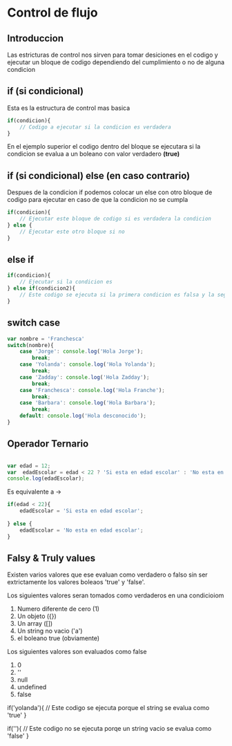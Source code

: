 Control de flujo
================

Introduccion
------------

Las estricturas de control nos sirven para tomar desiciones en el codigo
y ejecutar un bloque de codigo dependiendo del cumplimiento o no de alguna condicion


if (si condicional)
------------------

Esta es la estructura de control mas basica 

```javascript
if(condicion){
    // Codigo a ejecutar si la condicion es verdadera
}
```

En el ejemplo superior el codigo dentro del bloque se ejecutara si la condicion
se evalua a un boleano con valor verdadero **(true)**

if (si condicional) else (en caso contrario)
---------------------------------------------
Despues de la condicion if podemos colocar un else con otro bloque de codigo
para ejecutar en caso de que la condicion no se cumpla

```javascript
if(condicion){
    // Ejecutar este bloque de codigo si es verdadera la condicion
} else {
    // Ejecutar este otro bloque si no
}
```

else if
-------

```javascript
if(condicion){
    // Ejecutar si la condicion es 
} else if(condicion2){
    // Este codigo se ejecuta si la primera condicion es falsa y la segunda verdadera
}
```

switch case
-----------

```javascript
var nombre = 'Franchesca'
switch(nombre){
    case 'Jorge': console.log('Hola Jorge');
        break;
    case 'Yolanda': console.log('Hola Yolanda');
        break;
    case 'Zadday': console.log('Hola Zadday');
        break;
    case 'Franchesca': console.log('Hola Franche');
        break;
    case 'Barbara': console.log('Hola Barbara');
        break;
    default: console.log('Hola desconocido');
}
```

Operador Ternario
-----------------
```javascript

var edad = 12;
var  edadEscolar = edad < 22 ? 'Si esta en edad escolar' : 'No esta en edad escolar';
console.log(edadEscolar);
```
Es equivalente a ->
```javascript
if(edad < 22){
    edadEscolar = 'Si esta en edad escolar';
    
} else {
    edadEscolar = 'No esta en edad escolar';
}
```

Falsy & Truly values
--------------------

Existen varios valores que ese evaluan como verdadero o falso sin ser extrictamente los valores boleaos 'true' y 'false'.

Los siguientes valores seran tomados como verdaderos en una condicioiom
1. Numero diferente de cero (1)
2. Un objeto ({})
3. Un array ([])
4. Un string no vacio ('a')
5. el boleano true (obviamente)

Los siguientes valores son evaluados como false
1. 0
2. ''
3. null
4. undefined
5. false

if('yolanda'){
    // Este codigo se ejecuta porque el string se evalua como 'true'
}


if(''){ 
    // Este codigo no se ejecuta porqe un string vacio se evalua como 'false'
}